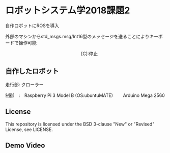 # ロボットシステム学2018課題2
自作ロボットにROSを導入　　

外部のマシンからstd_msgs.msg/Int16型のメッセージを送ることによりキーボードで操作可能　　

[Q]:左ツイスト　　[W]:前進　　　[E]:右ツイスト  
[A]:左旋回　　　　[S]:後退　　　　[D]:右旋回  
　　　　　　　　　　　　　　　　　[C]:停止　　
　　
## 自作したロボット　　
走行部: クローラー　　

制御　:　Raspberry Pi 3 Model B (OS:ubuntuMATE)　　
        Arduino Mega 2560　　
## License
This repository is licensed under the BSD 3-clause "New" or "Revised" License, see LICENSE.  
  
## Demo Video  
